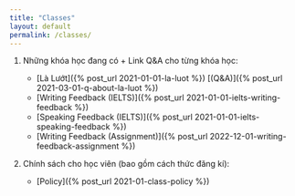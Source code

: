 ```yaml
---
title: "Classes"
layout: default
permalink: /classes/
---
```


1. Những khóa học đang có + Link Q&A cho từng khóa học:

   - [Là Lướt]({% post_url 2021-01-01-la-luot %}) [(Q&A)]({% post_url 2021-03-01-q-about-la-luot %})
   - [Writing Feedback (IELTS)]({% post_url 2021-01-01-ielts-writing-feedback %})
   - [Speaking Feedback (IELTS)]({% post_url 2021-01-01-ielts-speaking-feedback %})
   - [Writing Feedback (Assignment)]({% post_url 2022-12-01-writing-feedback-assignment %})

2. Chính sách cho học viên (bao gồm cách thức đăng kí):

   - [Policy]({% post_url 2021-01-class-policy %})